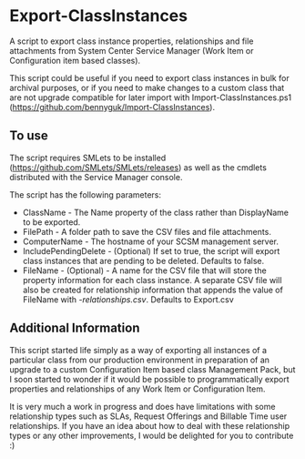 # Export-ClassInstances
A script to export class instance properties, relationships and file attachments from System Center Service Manager (Work Item or Configuration item based classes).
    
This script could be useful if you need to export class instances in bulk for archival purposes, or if you need to make changes to a custom class that are not upgrade compatible for later import with Import-ClassInstances.ps1 (https://github.com/bennyguk/Import-ClassInstances).

## To use
The script requires SMLets to be installed (https://github.com/SMLets/SMLets/releases) as well as the cmdlets distributed with the Service Manager console.

The script has the following parameters:
* ClassName - The Name property of the class rather than DisplayName to be exported.
* FilePath - A folder path to save the CSV files and file attachments.
* ComputerName - The hostname of your SCSM management server.
* IncludePendingDelete - (Optional) If set to true, the script will export class instances that are pending to be deleted. Defaults to false.
* FileName - (Optional) - A name for the CSV file that will store the property information for each class instance. A separate CSV file will also be created for relationship information that appends the value of FileName with *-relationships.csv*. Defaults to Export.csv

## Additional Information
This script started life simply as a way of exporting all instances of a particular class from our production environment in preparation of an upgrade to a custom Configuration Item based class Management Pack, but I soon started to wonder if it would be possible to programmatically export properties and relationships of any Work Item or Configuration Item. 

It is very much a work in progress and does have limitations with some relationship types such as SLAs, Request Offerings and Billable Time user relationships. If you have an idea about how to deal with these relationship types or any other improvements, I would be delighted for you to contribute :)
